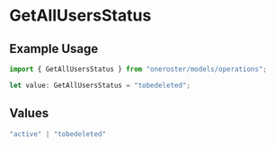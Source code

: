 # GetAllUsersStatus

## Example Usage

```typescript
import { GetAllUsersStatus } from "oneroster/models/operations";

let value: GetAllUsersStatus = "tobedeleted";
```

## Values

```typescript
"active" | "tobedeleted"
```